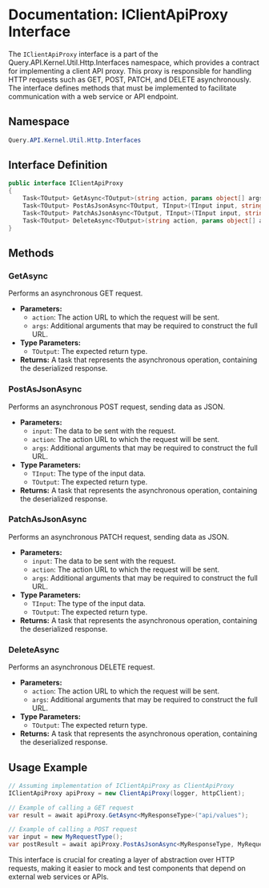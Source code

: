 # Documentation: IClientApiProxy Interface

The `IClientApiProxy` interface is a part of the Query.API.Kernel.Util.Http.Interfaces namespace, which provides a contract for implementing a client API proxy. This proxy is responsible for handling HTTP requests such as GET, POST, PATCH, and DELETE asynchronously. The interface defines methods that must be implemented to facilitate communication with a web service or API endpoint.

## Namespace

```csharp
Query.API.Kernel.Util.Http.Interfaces
```

## Interface Definition

```csharp
public interface IClientApiProxy
{
    Task<TOutput> GetAsync<TOutput>(string action, params object[] args);
    Task<TOutput> PostAsJsonAsync<TOutput, TInput>(TInput input, string action, params object[] args);
    Task<TOutput> PatchAsJsonAsync<TOutput, TInput>(TInput input, string action, params object[] args);
    Task<TOutput> DeleteAsync<TOutput>(string action, params object[] args);
}
```

## Methods

### GetAsync

Performs an asynchronous GET request.

- **Parameters:**
  - `action`: The action URL to which the request will be sent.
  - `args`: Additional arguments that may be required to construct the full URL.
- **Type Parameters:**
  - `TOutput`: The expected return type.
- **Returns:** A task that represents the asynchronous operation, containing the deserialized response.

### PostAsJsonAsync

Performs an asynchronous POST request, sending data as JSON.

- **Parameters:**
  - `input`: The data to be sent with the request.
  - `action`: The action URL to which the request will be sent.
  - `args`: Additional arguments that may be required to construct the full URL.
- **Type Parameters:**
  - `TInput`: The type of the input data.
  - `TOutput`: The expected return type.
- **Returns:** A task that represents the asynchronous operation, containing the deserialized response.

### PatchAsJsonAsync

Performs an asynchronous PATCH request, sending data as JSON.

- **Parameters:**
  - `input`: The data to be sent with the request.
  - `action`: The action URL to which the request will be sent.
  - `args`: Additional arguments that may be required to construct the full URL.
- **Type Parameters:**
  - `TInput`: The type of the input data.
  - `TOutput`: The expected return type.
- **Returns:** A task that represents the asynchronous operation, containing the deserialized response.

### DeleteAsync

Performs an asynchronous DELETE request.

- **Parameters:**
  - `action`: The action URL to which the request will be sent.
  - `args`: Additional arguments that may be required to construct the full URL.
- **Type Parameters:**
  - `TOutput`: The expected return type.
- **Returns:** A task that represents the asynchronous operation, containing the deserialized response.

## Usage Example

```csharp
// Assuming implementation of IClientApiProxy as ClientApiProxy
IClientApiProxy apiProxy = new ClientApiProxy(logger, httpClient);

// Example of calling a GET request
var result = await apiProxy.GetAsync<MyResponseType>("api/values");

// Example of calling a POST request
var input = new MyRequestType();
var postResult = await apiProxy.PostAsJsonAsync<MyResponseType, MyRequestType>(input, "api/values");
```

This interface is crucial for creating a layer of abstraction over HTTP requests, making it easier to mock and test components that depend on external web services or APIs.
